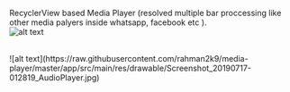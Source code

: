 RecyclerView based Media Player (resolved multiple bar proccessing like other media palyers inside whatsapp, facebook etc ).
<br />
![alt text](https://raw.githubusercontent.com/rahman2k9/media-player/master/app/src/main/res/drawable/Screenshot_20190717-011711_AudioPlayer.jpg)

<br />
![alt text](https://raw.githubusercontent.com/rahman2k9/media-player/master/app/src/main/res/drawable/Screenshot_20190717-012819_AudioPlayer.jpg)
